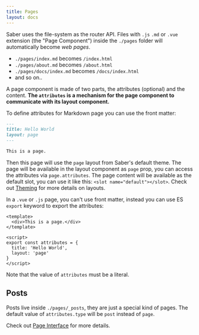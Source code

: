 ```yaml
---
title: Pages
layout: docs
---
```


Saber uses the file-system as the router API. Files with `.js` `.md` or `.vue` extension (the "Page Component") inside the `./pages` folder will automatically become _web pages_.

- `./pages/index.md` becomes `/index.html`
- `./pages/about.md` becomes `/about.html`
- `./pages/docs/index.md` becomes `/docs/index.html`
- and so on..

A page component is made of two parts, the attributes (optional) and the content. __The `attributes` is a mechanism for the page component to communicate with its layout component.__

To define attributes for Markdown page you can use the front matter:

```markdown
---
title: Hello World
layout: page
---

This is a page.
```

Then this page will use the `page` layout from Saber's default theme. The page will be available in the layout component as `page` prop, you can access the attributes via `page.attributes`. The page content will be available as the default slot, you can use it like this: `<slot name="default"></slot>`. Check out [Theming](./theming.md) for more details on layouts.

In a `.vue` or `.js` page, you can't use front matter, instead you can use ES `export` keyword to export the attributes:

```vue
<template>
  <div>This is a page.</div>
</template>

<script>
export const attributes = {
  title: 'Hello World',
  layout: 'page'
}
</script>
```

Note that the value of `attributes` must be a literal.

## Posts

Posts live inside `./pages/_posts`, they are just a special kind of pages. The default value of `attributes.type` will be `post` instead of `page`.

Check out [Page Interface](./page-interface.md) for more details.
